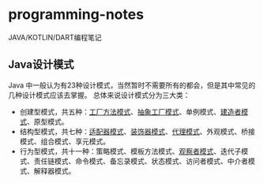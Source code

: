 # programming-notes
JAVA/KOTLIN/DART编程笔记

## Java设计模式
Java 中一般认为有23种设计模式，当然暂时不需要所有的都会，但是其中常见的几种设计模式应该去掌握。
总体来说设计模式分为三大类：
* 创建型模式，共五种：[工厂方法模式](/java/设计模式-工厂模式.md)、[抽象工厂模式](/java/设计模式-抽象工厂模式.md)、单例模式、[建造者模式](/java/设计模式-建造者模式.md)、原型模式。
* 结构型模式，共七种：[适配器模式](/java/设计模式-适配器模式.md)、[装饰器模式](/java/设计模式-装饰模式.md)、[代理模式](/java/设计模式-代理模式.md)、外观模式、桥接模式、组合模式、享元模式。
* 行为型模式，共十一种：策略模式、模板方法模式、[观察者模式](设计模式-观察者模式.md)、迭代子模式、责任链模式、命令模式、备忘录模式、状态模式、访问者模式、中介者模式、解释器模式。
